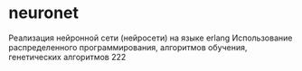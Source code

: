 # neuronet
Реализация нейронной сети (нейросети) на языке erlang
Использование распределенного программирования, алгоритмов обучения, генетических алгоритмов
222